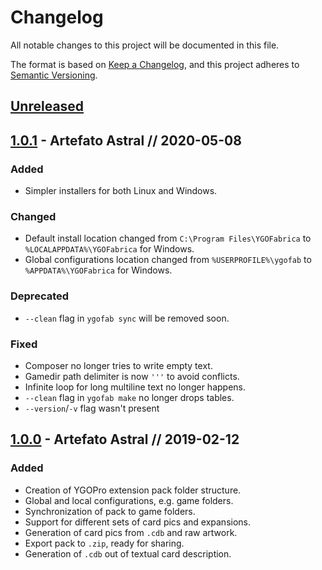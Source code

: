 # Changelog
All notable changes to this project will be documented in this file.

The format is based on [Keep a Changelog](https://keepachangelog.com/),
and this project adheres to [Semantic Versioning](https://semver.org/spec/v2.0.0.html).

## [Unreleased]

## [1.0.1] - Artefato Astral // 2020-05-08
### Added
- Simpler installers for both Linux and Windows.

### Changed
- Default install location changed from `C:\Program Files\YGOFabrica` to `%LOCALAPPDATA%\YGOFabrica` for Windows.
- Global configurations location changed from `%USERPROFILE%\ygofab` to `%APPDATA%\YGOFabrica` for Windows.

### Deprecated
- `--clean` flag in `ygofab sync` will be removed soon.

### Fixed
- Composer no longer tries to write empty text.
- Gamedir path delimiter is now `'''` to avoid conflicts.
- Infinite loop for long multiline text no longer happens.
- `--clean` flag in `ygofab make` no longer drops tables.
- `--version`/`-v` flag wasn't present

## [1.0.0] - Artefato Astral // 2019-02-12
### Added
- Creation of YGOPro extension pack folder structure.
- Global and local configurations, e.g. game folders.
- Synchronization of pack to game folders.
- Support for different sets of card pics and expansions.
- Generation of card pics from `.cdb` and raw artwork.
- Export pack to `.zip`, ready for sharing.
- Generation of `.cdb` out of textual card description.

[Unreleased]: https://github.com/piface314/ygo-fabrica/compare/v1.0.0...HEAD
[1.0.1]: https://github.com/piface314/ygo-fabrica/compare/v1.0.0...v1.0.1
[1.0.0]: https://github.com/piface314/ygo-fabrica/releases/tag/v1.0.0
